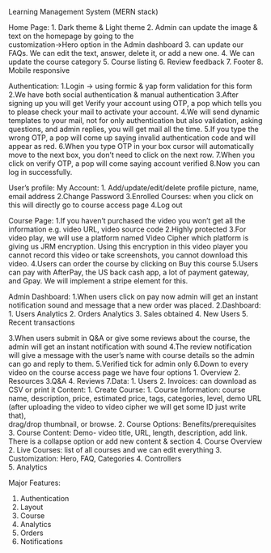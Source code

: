 Learning Management System (MERN stack)

Home Page: 
             1. Dark theme & Light theme 
             2. Admin can update the image & text on the homepage by going to the  
                  customization->Hero option in the Admin dashboard 
            3. can update our FAQs. We can edit the text, answer, delete it, or add a 
                 new one.
           4. We can update the course category
           5. Course listing
           6. Review feedback
           7. Footer
          8. Mobile responsive

Authentication:
1.Login -> using formic & yap form validation for this form 
2.We have both social authentication & manual authentication
3.After signing up you will get Verify your account using OTP, a pop which tells you to please check your mail to activate your account. 
4.We will send dynamic templates to your mail, not for only authentication but also validation, asking questions, and admin replies, you will get mail all the time.
5.If you type the wrong OTP, a pop will come up saying invalid authentication code and will appear as red.
6.When you type OTP in your box cursor will automatically move to the next box, you don’t need to click on the next row.
7.When you click on verify OTP, a pop will come saying account verified
8.Now you can log in successfully.

User’s profile:
My Account: 
             1. Add/update/edit/delete profile picture, name, email address
2.Change Password
3.Enrolled Courses: when you click on  this will directly go to course access page
4.Log out

Course Page:
1.If you haven’t purchased the video you won’t get all the information e.g. video URL, video source code
2.Highly protected
3.For video play, we will use a platform named Video Cipher which platform is giving us JRM encryption. Using this encryption in this video player you cannot record this video or take screenshots, you cannot download this video.
4.Users can order the course by clicking on Buy this course
5.Users can pay with AfterPay, the US back cash app, a lot of payment gateway, and Gpay. We will implement a stripe element for this.

Admin Dashboard:
1.When users click on pay now admin will get an instant notification sound and message that a new order was placed.
2.Dashboard:
                                    1. Users Analytics
                                    2. Orders Analytics
              3. Sales obtained
              4. New Users
              5. Recent transactions

3.When users submit in Q&A or give some reviews about the course, the admin will get an instant notification with sound
4.The review notification will give a message with the user’s name with course details so the admin can go and reply to them.
5.Verified tick for admin only
6.Down to every video on the course access page we have four options
             1. Overview
             2. Resources
             3.Q&A
             4. Reviews
7.Data:
       1. Users
       2. Invoices: can download as CSV or print it
Content:
       1. Create Course: 
                        1. Course Information: course name, description, price, 
                                               estimated price,  tags, categories, level, 
                                            demo URL (after uploading the video to 
                                   video cipher we will get some ID just write that),  
                                      drag/drop thumbnail, or browse.
                       2. Course Options:  Benefits/prerequisites
                      3. Course Content:  Demo- video title, URL, length, 
                                   description, add link. There is a collapse option 
                                       or add new content & section
                     4. Course Overview
2. Live Courses: list of all courses and we can edit everything
3. Customization: Hero, FAQ, Categories
4. Controllers   
5. Analytics



Major Features:
1. Authentication
2. Layout
3. Course
4. Analytics
5. Orders
6. Notifications
